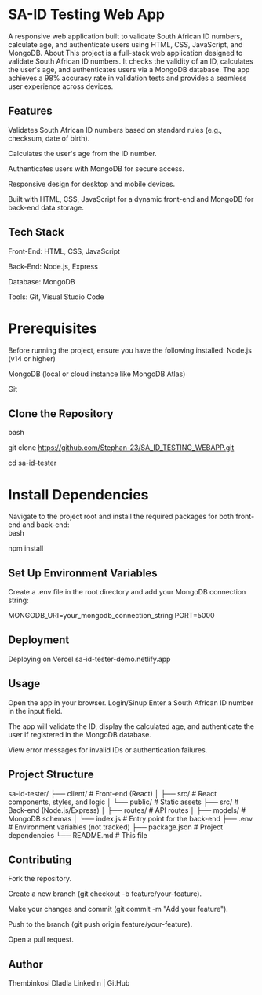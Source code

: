 # SA-ID Testing Web App
A responsive web application built to validate South African ID numbers, calculate age, and authenticate users using HTML, CSS, JavaScript, and MongoDB.
About
This project is a full-stack web application designed to validate South African ID numbers. It checks the validity of an ID, calculates the user's age, and authenticates users via a MongoDB database. The app achieves a 98% accuracy rate in validation tests and provides a seamless user experience across devices.
## Features
Validates South African ID numbers based on standard rules (e.g., checksum, date of birth).

Calculates the user's age from the ID number.

Authenticates users with MongoDB for secure access.

Responsive design for desktop and mobile devices.

Built with HTML, CSS, JavaScript for a dynamic front-end and MongoDB for back-end data storage.

## Tech Stack
Front-End: HTML, CSS, JavaScript

Back-End: Node.js, Express

Database: MongoDB

Tools: Git, Visual Studio Code

# Prerequisites
Before running the project, ensure you have the following installed:
Node.js (v14 or higher)

MongoDB (local or cloud instance like MongoDB Atlas)

Git


## Clone the Repository  
bash

git clone https://github.com/Stephan-23/SA_ID_TESTING_WEBAPP.git

cd sa-id-tester

# Install Dependencies
Navigate to the project root and install the required packages for both front-end and back-end:  
bash

npm install

## Set Up Environment Variables
Create a .env file in the root directory and add your MongoDB connection string:  

MONGODB_URI=your_mongodb_connection_string
PORT=5000

## Deployment
Deploying on Vercel
sa-id-tester-demo.netlify.app
## Usage
Open the app in your browser.
Login/Sinup
Enter a South African ID number in the input field.

The app will validate the ID, display the calculated age, and authenticate the user if registered in the MongoDB database.

View error messages for invalid IDs or authentication failures.

## Project Structure

sa-id-tester/
├── client/               # Front-end (React)
│   ├── src/              # React components, styles, and logic
│   └── public/           # Static assets
├── src/                  # Back-end (Node.js/Express)
│   ├── routes/           # API routes
│   ├── models/           # MongoDB schemas
│   └── index.js          # Entry point for the back-end
├── .env                  # Environment variables (not tracked)
├── package.json          # Project dependencies
└── README.md             # This file

## Contributing
Fork the repository.

Create a new branch (git checkout -b feature/your-feature).

Make your changes and commit (git commit -m "Add your feature").

Push to the branch (git push origin feature/your-feature).

Open a pull request.
## Author
Thembinkosi Dladla
LinkedIn | GitHub
